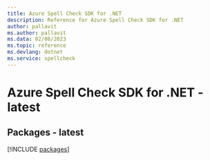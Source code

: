 ```yaml
---
title: Azure Spell Check SDK for .NET
description: Reference for Azure Spell Check SDK for .NET
author: pallavit
ms.author: pallavit
ms.data: 02/08/2023
ms.topic: reference
ms.devlang: dotnet
ms.service: spellcheck
---
```

# Azure Spell Check SDK for .NET - latest
## Packages - latest
[!INCLUDE [packages](spell-check-index.md)]